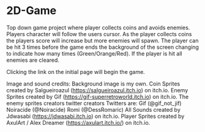 # 2D-Game
Top down game project where player collects coins and avoids enemies.
Players character will follow the users cursor.
As the player collects  coins the players score will increase but more enemies will spawn.
The player can be hit 3 times before the game ends the background of the screen changing to indicate how many times (Green/Orange/Red).
If the player is hit all enemies are cleared.

Clicking the link on the initial page will begin the game.


Image and sound credits:
Background image is my own.
Coin Sprites created by Salgueiroazul (https://salgueiroazul.itch.io) on itch.io.
Enemy Sprites created by Gif (https://gif-superretroworld.itch.io) on itch.io.
The enemy sprites creators twitter creators Twitters are:
        Gif (@gif_not_jif)
        Noiracide (@Noiracide)
        Romi (@DessRomaric)
All Sounds created by Jdwasabi (https://jdwasabi.itch.io) on itch.io.
Player Sprites created by AxulArt / Alex Dreamer (https://axulart.itch.io/) on itch.io.
